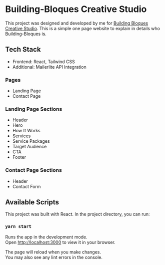 # Building-Bloques Creative Studio

This project was designed and developed by me for  [Building Bloques Creative Studio](https://buildingbloques.com).
This is a simple one page website to explain in details who Building-Bloques is.

## Tech Stack

* Frontend: React, Tailwind CSS
* Additional: Mailerlite API Integration

### Pages

* Landing Page
* Contact Page

###  Landing Page Sections

* Header
* Hero
* How It Works
* Services
* Service Packages
* Target Audience
* CTA
* Footer

### Contact Page Sections

* Header
* Contact Form

## Available Scripts

This project was built with React. In the project directory, you can run:

### `yarn start`

Runs the app in the development mode.\
Open [http://localhost:3000](http://localhost:3000) to view it in your browser.

The page will reload when you make changes.\
You may also see any lint errors in the console.

